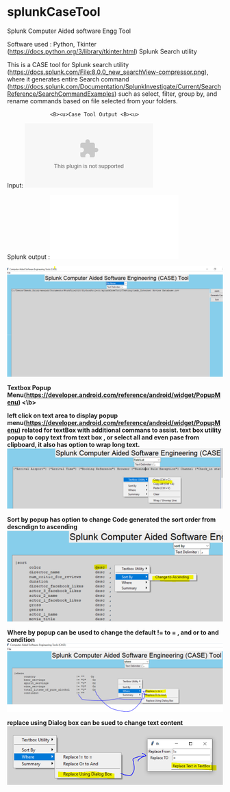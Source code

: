 # splunkCaseTool
Splunk Computer Aided software Engg Tool

Software used : Python, Tkinter (https://docs.python.org/3/library/tkinter.html)  Splunk Search utility 

This   is a  CASE tool for Splunk search utility (https://docs.splunk.com/File:8.0.0_new_searchView-compressor.png), where it generates entire Search command (https://docs.splunk.com/Documentation/SplunkInvestigate/Current/SearchReference/SearchCommandExamples)  such as select, filter, group by, and  rename commands based on file selected from your folders.
                  
                  <B><u>Case Tool Output <B><u>
                  
                  
Input: ![Input csv file](/imdb_Internet_Movies_Database.csv)

Splunk output :![Case tool output](splunkCaseToolutput.txt)

![Main Screen](/splunkcasetool.PNG)

<b> Textbox Popup Menu(https://developer.android.com/reference/android/widget/PopupMenu) <\b>

left click on text area to display popup menu(https://developer.android.com/reference/android/widget/PopupMenu) related for textBox with additional commans to assist.
text box utility popup to copy text from text box , or select all and even pase from clipboard, it also has option to wrap long text.
![Popupmenu For text](/popupmenuhiForTextbox.PNG)

Sort by popup has option to change Code generated the sort order from descndign to ascending
![Popupmenu For text](/popupmenuhiForTextboxSortBY.PNG)


Where by popup can be used  to change the default != to = , and or to and condition
![Popupmenu For text](/popupmenuhiForTextboxwhereby.PNG)

replace using Dialog box can be sued to change text content
![Popupmenu For text](/replaceusingdialog.PNG)
